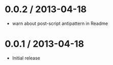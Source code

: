 
0.0.2 / 2013-04-18
==================

  * warn about post-script antipattern in Readme

0.0.1 / 2013-04-18
==================

  * Initial release
